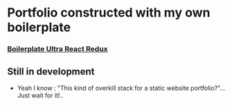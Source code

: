 # Portfolio constructed with my own boilerplate
### [Boilerplate Ultra React Redux](https://github.com/iBoB-Code/React-Boilerplate-Ultra/)

Still in development
---------------
- Yeah I know : "This kind of overkill stack for a static website portfolio?"... Just wait for it!..

